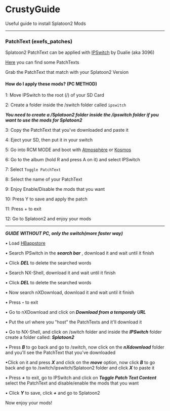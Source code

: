 # CrustyGuide
Useful guide to install Splatoon2 Mods

---
### PatchText (exefs_patches)

Splatoon2 PatchText can be applied with [IPSwitch](http://github.com/3096/IPSwitch/releases) by Dualie (aka 3096)

[Here](https://CrustySean.github.io/Mods.Party) you can find some PatchTexts

Grab the PatchText that match with your Splatoon2 Version

#### How do I apply these mods? (PC METHOD)

1: Move IPSwitch to the root (/) of your SD Card

2: Create a folder inside the /switch folder called ```ipswitch``` 

***You need to create a /Splatoon2 folder inside the /ipswitch folder if you want to use the mods for Splatoon2***

3: Copy the PatchText that you've downloaded and paste it 

4: Eject your SD, then put it in your switch

5: Go into RCM MODE and boot with [Atmosphère](https://github.com/Atmosphere-NX/Atmosphere/releases) or [Kosmos](https://github.com/AtlasNX/Kosmos/releases)

6: Go to the album (hold R and press A on it) and select IPSwitch

7: Select ```Toggle PatchText ```

8: Select the name of your PatchText

9: Enjoy Enable/Disable the mods that you want 

10: Press Y to save and apply the patch 

11: Press + to exit

12: Go to Splatoon2 and enjoy your mods

---
***GUIDE WITHOUT PC, only the switch(more faster way)***

• Load [HBappstore](https://github.com/4TU/HBappstore/releases)


• Search IPSwitch in the ***search bar*** , download it and wait until it finish


• Click ***DEL*** to delete the searched words


• Search NX-Shell, download it and wait until it finish


• Click ***DEL*** to delete the searched words


• Now search nXDownload, download it and wait until it finish


• Press ***-*** to exit


• Go to nXDownload and click on ***Download from a temporaly URL***


• Put the url where you "host" the PatchTexts and it'll download it


• Go to NX-Shell, and click on /switch folder and inside the ***IPSwitch*** folder create a folder called: ***Splatoon2***


• Press ***B*** to go back and go to /switch, now click on the ***nXdownload*** folder and you'll see the PatchText that you've downloaded


•Click on it and press ***X*** and click on the ***move*** option, now click ***B*** to go back and go to /switch/ipswitch/Splatoon2 folder and click ***X*** to paste it
 

• Press ***+*** to exit, go to IPSwitch and click on ***Toggle Patch Text Content*** select the PatchText and disable/enable the mods that you want


• Click ***Y*** to save, click ***+*** and go to Splatoon2


Now enjoy your mods!
